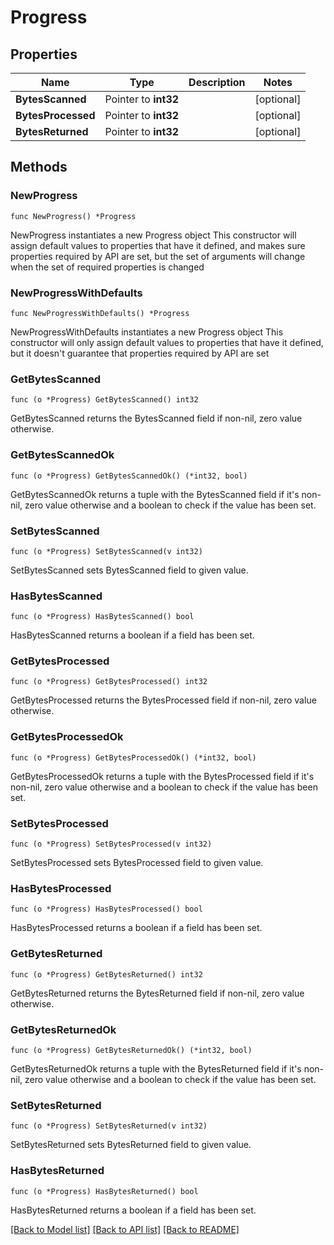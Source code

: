 # Progress

## Properties

Name | Type | Description | Notes
------------ | ------------- | ------------- | -------------
**BytesScanned** | Pointer to **int32** |  | [optional] 
**BytesProcessed** | Pointer to **int32** |  | [optional] 
**BytesReturned** | Pointer to **int32** |  | [optional] 

## Methods

### NewProgress

`func NewProgress() *Progress`

NewProgress instantiates a new Progress object
This constructor will assign default values to properties that have it defined,
and makes sure properties required by API are set, but the set of arguments
will change when the set of required properties is changed

### NewProgressWithDefaults

`func NewProgressWithDefaults() *Progress`

NewProgressWithDefaults instantiates a new Progress object
This constructor will only assign default values to properties that have it defined,
but it doesn't guarantee that properties required by API are set

### GetBytesScanned

`func (o *Progress) GetBytesScanned() int32`

GetBytesScanned returns the BytesScanned field if non-nil, zero value otherwise.

### GetBytesScannedOk

`func (o *Progress) GetBytesScannedOk() (*int32, bool)`

GetBytesScannedOk returns a tuple with the BytesScanned field if it's non-nil, zero value otherwise
and a boolean to check if the value has been set.

### SetBytesScanned

`func (o *Progress) SetBytesScanned(v int32)`

SetBytesScanned sets BytesScanned field to given value.

### HasBytesScanned

`func (o *Progress) HasBytesScanned() bool`

HasBytesScanned returns a boolean if a field has been set.

### GetBytesProcessed

`func (o *Progress) GetBytesProcessed() int32`

GetBytesProcessed returns the BytesProcessed field if non-nil, zero value otherwise.

### GetBytesProcessedOk

`func (o *Progress) GetBytesProcessedOk() (*int32, bool)`

GetBytesProcessedOk returns a tuple with the BytesProcessed field if it's non-nil, zero value otherwise
and a boolean to check if the value has been set.

### SetBytesProcessed

`func (o *Progress) SetBytesProcessed(v int32)`

SetBytesProcessed sets BytesProcessed field to given value.

### HasBytesProcessed

`func (o *Progress) HasBytesProcessed() bool`

HasBytesProcessed returns a boolean if a field has been set.

### GetBytesReturned

`func (o *Progress) GetBytesReturned() int32`

GetBytesReturned returns the BytesReturned field if non-nil, zero value otherwise.

### GetBytesReturnedOk

`func (o *Progress) GetBytesReturnedOk() (*int32, bool)`

GetBytesReturnedOk returns a tuple with the BytesReturned field if it's non-nil, zero value otherwise
and a boolean to check if the value has been set.

### SetBytesReturned

`func (o *Progress) SetBytesReturned(v int32)`

SetBytesReturned sets BytesReturned field to given value.

### HasBytesReturned

`func (o *Progress) HasBytesReturned() bool`

HasBytesReturned returns a boolean if a field has been set.


[[Back to Model list]](../README.md#documentation-for-models) [[Back to API list]](../README.md#documentation-for-api-endpoints) [[Back to README]](../README.md)


